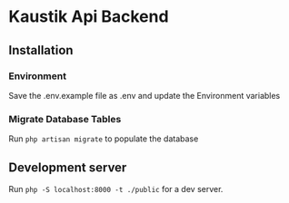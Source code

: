 # Kaustik Api Backend

## Installation 

### Environment

Save the .env.example file as .env and update the Environment variables

### Migrate Database Tables

Run `php artisan migrate` to populate the database

## Development server 

Run `php -S localhost:8000 -t ./public` for a dev server.